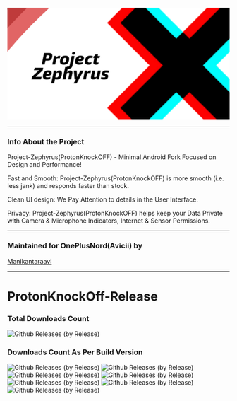 <p align="center"><img width="1000" src="https://github.com/manikantaraavi/ProtonKnockOff-Release/blob/main/banner.png"></p>

---------------------------------------------------------------------------------

### Info About the Project

Project-Zephyrus(ProtonKnockOFF) - Minimal Android Fork Focused on Design and Performance!

Fast and Smooth: Project-Zephyrus(ProtonKnockOFF) is more smooth (i.e. less jank) and responds faster than stock.

Clean UI design: We Pay Attention to details in the User Interface.

Privacy: Project-Zephyrus(ProtonKnockOFF) helps keep your Data Private with Camera & Microphone Indicators, Internet & Sensor Permissions.

---------------------------------------------------------------------------------

### Maintained for OnePlusNord(Avicii) by

[Manikantaraavi](https://github.com/Manikantaraavi)

---------------------------------------------------------------------------------
# ProtonKnockOff-Release
### Total Downloads Count
  ![Github Releases (by Release)](https://img.shields.io/github/downloads/manikantaraavi/ProtonKnockOff-Release/total?style=social)
  
### Downloads Count As Per Build Version
![Github Releases (by Release)](https://img.shields.io/github/downloads/manikantaraavi/ProtonKnockOff-Release/12.3.0_r27-B2/total?style=social)
![Github Releases (by Release)](https://img.shields.io/github/downloads/manikantaraavi/ProtonKnockOff-Release/12.3.0_r27-B1/total?style=social)
![Github Releases (by Release)](https://img.shields.io/github/downloads/manikantaraavi/ProtonKnockOff-Release/12.1.0_r18-B2-1/total?style=social)
![Github Releases (by Release)](https://img.shields.io/github/downloads/manikantaraavi/ProtonKnockOff-Release/12.1.0_r18-B2/total?style=social)
![Github Releases (by Release)](https://img.shields.io/github/downloads/manikantaraavi/ProtonKnockOff-Release/12.4.0_r29-B1/total?style=social)
![Github Releases (by Release)](https://img.shields.io/github/downloads/manikantaraavi/ProtonKnockOff-Release/12.4.0_r29-B1-1/total?style=social)
![Github Releases (by Release)](https://img.shields.io/github/downloads/manikantaraavi/ProtonKnockOff-Release/12.4.0_r29-B1-2/total?style=social)

